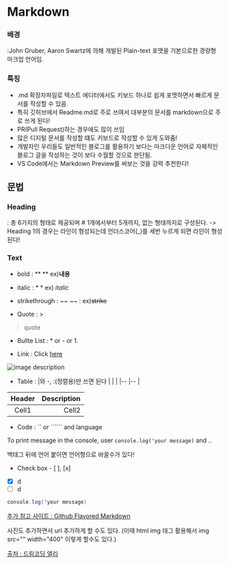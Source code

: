 # Markdown

### 배경 
:John Gruber, Aaron Swartz에 의해 개발된 Plain-text 포맷을 기본으로한 경량형 마크업 언어임.

### 특징 
- .md 확장자파일로 텍스트 에디터에서도 키보드 하나로 쉽게 포맷하면서 빠르게 문서를 작성할 수 있음. 
- 특히 깃허브에서 Readme.md로 주로 쓰여서 대부분의 문서를 markdown으로 주로 쓰게 된다! 
- PR(Pull Request)하는 경우에도 많이 쓰임
- 많은 디지털 문서를 작성할 떄도 키보드로 작성할 수 있게 도와줌! 
- 개발자인 우리들도 일반적인 블로그를 활용하기 보다는 마크다운 언어로 자체적인 블로그 글을 작성하는 것이 보다 수월할 것으로 판단됨.
- VS Code에서는 Markdown Preview를 써보는 것을 강력 추천한다! 

## 문법

### Heading
: 총 6가지의 형태로 제공되며 # 1개에서부터 5개까지, 없는 형태까지로 구성된다. 
-> Heading 1의 경우는 라인이 형성되는데
언더스코어(_)를 세번 누르게 되면 라인이 형성된다! 

### Text
- bold : ** ** ex)**내용**
- italic : * * ex) *italic*
- strikethrough : ~~ ~~ : ex)~~strike~~  

- Quote : > 
> quote

- Bullte List : * or - or 1.

- Link : Click [here](http://startupdevelopers.tistory.com)


![image description](https://cdn.pixabay.com/photo/2015/04/23/22/00/tree-736885__340.jpg)

- Table
: |와 -, :(정렬용)만 쓰면 된다 
| | |
|-- |-- |

|Header|Description|
|:--:|--:|
|Cell1|Cell2 |

- Code : `` or `````` and language

To print message in the console, user `console.log('your message)` and ..

백태그 뒤에 언어 붙이면 언어형으로 바꿀수가 있다! 

- Check box - [ ], [x]
- [x] d
- [ ] d
```java
console.log('your message)
```

[추가 참고 사이트 : Github Flavored Markdown](https://github.github.com/gfm/)

사진도 추가하면서 url 추가하게 할 수도 있다. (이때 html img 태그 활용해서 
img src="" width="400" 이렇게 할수도 있다.)

[출처 : 드림코딩 엘리](https://youtu.be/kMEb_BzyUqk)